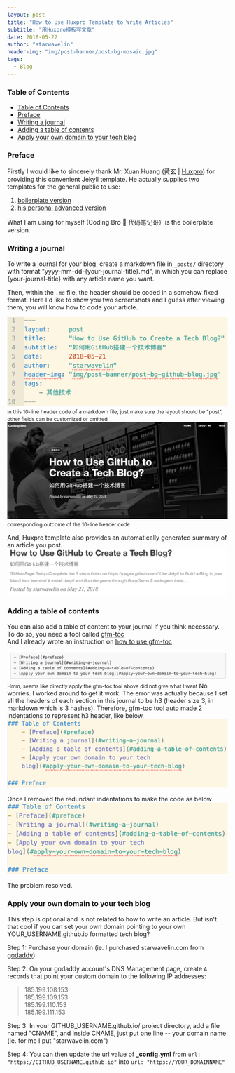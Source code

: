 ```yaml
---
layout: post
title: "How to Use Huxpro Template to Write Articles"
subtitle: "用Huxpro模板写文章"
date: 2018-05-22
author: "starwavelin"
header-img: "img/post-banner/post-bg-mosaic.jpg"
tags:
  - Blog
---
```


### Table of Contents

- [Table of Contents](#table-of-contents)
- [Preface](#preface)
- [Writing a journal](#writing-a-journal)
- [Adding a table of contents](#adding-a-table-of-contents)
- [Apply your own domain to your tech blog](#apply-your-own-domain-to-your-tech-blog)

### Preface

Firstly I would like to sincerely thank Mr. Xuan Huang (黄玄 | [Huxpro](https://github.com/Huxpro)) for providing this convenient Jekyll template.
He actually supplies two templates for the general public to use:

1. [boilerplate version](https://github.com/Huxpro/huxblog-boilerplate)
2. [his personal advanced version](https://github.com/Huxpro/huxpro.github.io)

What I am using for myself (Coding Bro 📒 代码笔记哥）is the boilerplate version.

### Writing a journal

To write a journal for your blog, create a markdown file in `_posts/` directory with format "yyyy-mm-dd-{your-journal-title}.md", in which you can replace {your-journal-title} with any article name you want.

Then, within the `.md` file, the header should be coded in a somehow fixed format. Here I'd like to show you two screenshots and I guess after viewing them, you will know how to code your article.

![header-code](/img/in-post/180522-use-huxpro-template/header-code.png)
<small class="img-hint">in this 10-line header code of a markdown file, just make sure the layout should be "post", other fields can be customized or omitted</small>
![header-outcome](/img/in-post/180522-use-huxpro-template/header-outcome.png)
<small class="img-hint">corresponding outcome of the 10-line header code</small>

And, Huxpro template also provides an automatically generated summary of an article you post.
![summary-on-index](/img/in-post/180522-use-huxpro-template/summary-on-index.png)

### Adding a table of contents

You can also add a table of content to your journal if you think necessary. To do so, you need a tool called [gfm-toc](https://github.com/starwavelin/AlgorithmPractice/blob/master/gfm-toc)  
And I already wrote an instruction on [how to use gfm-toc](https://github.com/starwavelin/AlgorithmPractice/blob/master/gfm-toc-usage.md)

![toc-issue](/img/in-post/180522-use-huxpro-template/toc-issue.png)
<small class="img-hint">Hmm, seems like directly apply the gfm-toc tool above did not give what I want</small>
No worries. I worked around to get it work. The error was actually because I set all the headers of each section in this journal to be h3 (header size 3, in markdown which is 3 hashes). Therefore, gfm-toc tool auto made 2 indentations to represent h3 header, like below.
![error](/img/in-post/180522-use-huxpro-template/error.png)

Once I removed the redundant indentations to make the code as below
![fix](/img/in-post/180522-use-huxpro-template/fix.png)

The problem resolved.

### Apply your own domain to your tech blog

This step is optional and is not related to how to write an article. But isn't that cool if you can set your own domain pointing to your own YOUR_USERNAME.github.io formatted tech blog?

Step 1: Purchase your domain (ie. I purchased starwavelin.com from [godaddy](https://www.godaddy.com/))

Step 2: On your godaddy account's DNS Management page, create `A` records that point your custom domain to the following IP addresses:

> 185.199.108.153  
> 185.199.109.153  
> 185.199.110.153  
> 185.199.111.153

Step 3: In your GITHUB_USERNAME.github.io/ project directory, add a file named "CNAME", and inside CNAME, just put one line -- your domain name (ie. for me I put "starwavelin.com")

Step 4: You can then update the url value of **\_config.yml** from `url: "https://GITHUB_USERNAME.github.io"` into `url: "https://YOUR_DOMAINNAME"`
